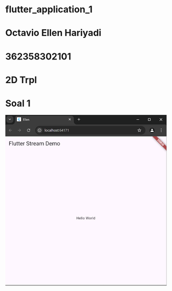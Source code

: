 # flutter_application_1
# Octavio Ellen Hariyadi
# 362358302101
# 2D Trpl 

# Soal 1
![gambar](assets/images/soal1.png)

